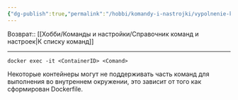 ```yaml
---
{"dg-publish":true,"permalink":"/hobbi/komandy-i-nastrojki/vypolnenie-komand-vnutri-kontejnera-docker/"}
---
```


Возврат:: [[Хобби/Команды и настройки/Справочник команд и настроек\|К списку команд]]

---

```shell
docker exec -it <ContainerID> <Comand>
```

Некоторые контейнеры могут не поддерживать часть команд для выполнения во внутреннем окружении, это зависит от того как сформирован Dockerfile.